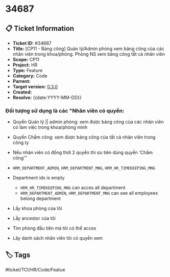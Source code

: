 # 34687

## 📋 Ticket Information

- **Ticket ID:** #34687
- **Title:** [CP11 - Bảng công] Quản lý/Admin phòng xem bảng công của các nhân viên trong khoa/phòng. Phòng NS xem bảng công tất cả nhân viên
- **Scope:** CP11
- **Project:** HR
- **Type:** Feature
- **Category:** Code
- **Parrent:**
- **Target version:** [0.3.0](../../release-note/0.3.0.md)
- **Created:**
- **Resolve:** {{date:YYYY-MM-DD}}

### Đối tượng sử dụng là các "Nhân viên có quyền: 

- Quyền Quản lý || admin phòng: xem được bảng công của các nhân viên có làm việc trong khoa/phòng mình
- Quyền Chấm công: xem được bảng công của tất cả nhân viên trong công ty
- Nếu nhân viên có đồng thời 2 quyền thì ưu tiên dùng quyền 'Chấm công'"

- `HRM_DEPARTMENT_ADMIN`, `HRM_DEPARTMENT_MNG`, `HRM_HR_TIMEKEEPING_MNG`

- Department ids is empty
  - `HRM_HR_TIMEKEEPING_MNG` can acces all department
  - `HRM_DEPARTMENT_ADMIN`, `HRM_DEPARTMENT_MNG` can see all employees belong department

- Lấy khoa phòng của tôi
- Lấy ancestor của tôi
- Tìm phòng đầu tiên mà tôi có thể acces

- Lây danh sách nhân viên tôi có quyền xem

## 🏷️ Tags

#ticket/TCI/HR/Code/Featue
